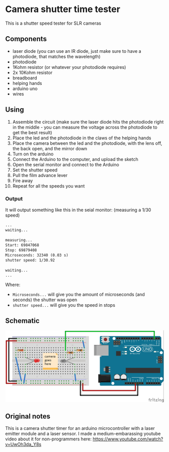 
# Camera shutter time tester
This is a shutter speed tester for SLR cameras

## Components
 - laser diode (you can use an IR diode, just make sure to have a photodiode, that matches the wavelength)
 - photodiode
 - 1Kohm resistor (or whatever your photodiode requires)
 - 2x 10Kohm resistor
 - breadboard
 - helping hands
 - arduino uno
 - wires

## Using
1. Assemble the circuit (make sure the laser diode hits the photodiode right in the middle - you can measure the voltage across the photodiode to get the best result)
1. Place the led and the photodiode in the claws of the helping hands
1. Place the camera between the led and the photodiode, with the lens off, the back open, and the mirror down
1. Turn on the arduino
1. Connect the Arduino to the computer, and upload the sketch
1. Open the serial monitor and connect to the Arduino
1. Set the shutter speed
1. Pull the film advance lever
1. Fire away
1. Repeat for all the speeds you want

### Output
It will output something like this in the seial monitor:
(measuring a 1/30 speed)
```
...
waiting...

measuring...
Start: 69847068
Stop: 69879408
Microseconds: 32340 (0.03 s)
shutter speed: 1/30.92

waiting...
...
```
Where:
 - ```Microseconds...``` will give you the amount of microseconds (and seconds) the shutter was open
 - ```shutter speed...``` will give you the speed in stops

## Schematic
![Schematic](shutter-timer_bb.jpg)

## Original notes
This is a camera shutter timer for an arduino microcontroller with a laser emitter module and a laser sensor.  I made a medium-embarassing youtube video about it for non-programmers here:  https://www.youtube.com/watch?v=UwOh3da_Y8s

